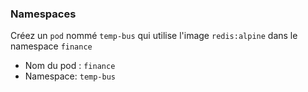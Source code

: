 
### Namespaces

Créez un `pod` nommé `temp-bus` qui utilise l'image `redis:alpine` dans le namespace `finance`

- Nom du pod : `finance`   
- Namespace: `temp-bus` 
   